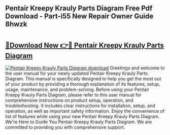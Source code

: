 ## Pentair Kreepy Krauly Parts Diagram Free Pdf Download - Part-i55 New Repair Owner Guide 8hwzk

# <h2><a href="http://dflv35.blite.top/?on=Pentair+Kreepy+Krauly+Parts+Diagram">🔗Download New 👉🔴 Pentair Kreepy Krauly Parts Diagram</a></h2>

[![Pentair Kreepy Krauly Parts Diagram download](https://i.imgur.com/lujVjoI.png)](http://dflv35.blite.top/?on=Pentair+Kreepy+Krauly+Parts+Diagram)
Greetings and welcome to the user manual for your newly updated Pentair Kreepy Krauly Parts Diagram. This manual is specifically designed to help you get the most out of your product by providing a thorough explanation of its features, setup, usage, maintenance, and problem-solving. Before using your Pentair Kreepy Krauly Parts Diagram, please refer to this user manual for comprehensive instructions on product setup, operation, and troubleshooting. It includes clear instructions for installation, setup, and operation, as well as important safety information. Enjoy the convenience of list of features while using your new Pentair Kreepy Krauly Parts Diagram. We're Here to Guide You Pentair Kreepy Krauly Parts Diagram. We are committed to providing you with comprehensive support.
